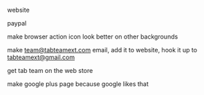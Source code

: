 website<br>

paypal<br>

make browser action icon look better on other backgrounds<br>

make team@tabteamext.com email, add it to website, hook it up to tabteamext@gmail.com<br>

get tab team on the web store<br>

make google plus page because google likes that<br>